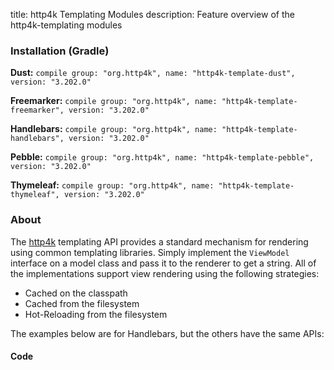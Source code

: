 title: http4k Templating Modules
description: Feature overview of the http4k-templating modules

### Installation (Gradle)
**Dust:** ```compile group: "org.http4k", name: "http4k-template-dust", version: "3.202.0"```

**Freemarker:** ```compile group: "org.http4k", name: "http4k-template-freemarker", version: "3.202.0"```

**Handlebars:** ```compile group: "org.http4k", name: "http4k-template-handlebars", version: "3.202.0"```

**Pebble:** ```compile group: "org.http4k", name: "http4k-template-pebble", version: "3.202.0"```

**Thymeleaf:** ```compile group: "org.http4k", name: "http4k-template-thymeleaf", version: "3.202.0"```

### About
The [http4k] templating API provides a standard mechanism for rendering using common templating libraries. Simply implement the `ViewModel` interface on a model class and pass it to the renderer to get a string. All of the implementations support view rendering using the following strategies:

* Cached on the classpath
* Cached from the filesystem
* Hot-Reloading from the filesystem

The examples below are for Handlebars, but the others have the same APIs:

#### Code  [<img class="octocat"/>](https://github.com/http4k/http4k/blob/master/src/docs/guide/modules/templating/example.kt)

 <script src="https://gist-it.appspot.com/https://github.com/http4k/http4k/blob/master/src/docs/guide/modules/templating/example.kt"></script>

[http4k]: https://http4k.org
